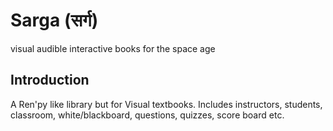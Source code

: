 # Sarga (सर्ग)
visual audible interactive books for the space age

## Introduction
A Ren'py like library but for Visual textbooks. Includes instructors, students, classroom, white/blackboard, questions, quizzes, score board etc.
